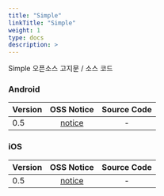 ```yaml
---
title: "Simple"
linkTitle: "Simple"
weight: 1
type: docs
description: >
---
```


Simple 오픈소스 고지문 / 소스 코드

### Android

| Version | OSS Notice | Source Code |
|---|:---:|:---:|
| 0.5 | [notice](https://opensource.sktelecom.com/compliance_artifacts/simple/android/0.5/simple_android_0.5_OSS_Notice.html)  | - |

### iOS

| Version | OSS Notice | Source Code |
|---|:---:|:---:|
| 0.5 | [notice](https://opensource.sktelecom.com/compliance_artifacts/simple/ios/0.5/simple_ios_0.5_OSS_Notice.html)  | - |